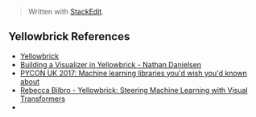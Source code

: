 > Written with [StackEdit](https://stackedit.io/).

## Yellowbrick References
- [Yellowbrick](https://www.scikit-yb.org/en/latest/#)
- [Building a Visualizer in Yellowbrick - Nathan Danielsen](https://www.youtube.com/watch?v=nR3qyZEJQbY)
- [PYCON UK 2017: Machine learning libraries you'd wish you'd known about](https://www.youtube.com/watch?v=nDF7_8FOhpI)
- [Rebecca Bilbro - Yellowbrick: Steering Machine Learning with Visual Transformers](https://www.youtube.com/watch?v=2ZKng7pCB5k)
- []()

<!--stackedit_data:
eyJoaXN0b3J5IjpbMTMxMzU5NjYyMV19
-->